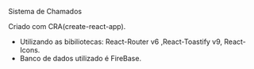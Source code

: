 Sistema de Chamados

Criado com CRA(create-react-app).
- Utilizando as bibiliotecas: React-Router v6 ,React-Toastify v9, React-Icons.
- Banco de dados utilizado é FireBase.
